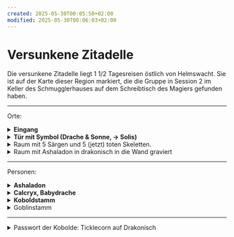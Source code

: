 ```yaml
---
created: 2025-05-30T00:05:50+02:00
modified: 2025-05-30T00:06:03+02:00
---
```


# Versunkene Zitadelle

Die versunkene Zitadelle liegt 1 1/2 Tagesreisen östlich von Helmswacht. Sie ist auf der Karte dieser Region markiert, die die Gruppe in Session 2 im Keller des Schmugglerhauses auf dem Schreibtisch des Magiers gefunden haben.

* * *

Orte:
<details><summary><strong>Eingang</strong></summary>Gepflasterte Lichtung im Wald, von stehende und gestützte Säulen umgeben, Schlucht (30ft breit, viele Kilometer lang), Eingang am Boden der Schlucht.</details>
<details><summary><strong>Tür mit Symbol (Drache & Sonne, -> Solis)</strong></summary>verschlossen. Kobolde haben den Schlüssel.</details>
<details><summary>Raum mit 5 Särgen und 5 (jetzt) toten Skeletten.</summary></details>
<details><summary>Raum mit Ashaladon in drakonisch in die Wand graviert</summary></details>

* * *

Personen:
<details><summary><strong>Ashaladon</strong></summary>in drakonisch in die Wand gravierter Name</details>
<details><summary><strong>Calcryx, Babydrache</strong></summary>zuvor von Kobolden besessen, jetzt von Goblins entführt.</details>
<details><summary><strong>Koboldstamm</strong></summary>	- Yusdrayl, Anführer
	- Meepo, schluchzender Kobold</details>
<details><summary>Goblinstamm</summary></details>

* * *

<details><summary>Passwort der Kobolde: Ticklecorn auf Drakonisch</summary></details>
